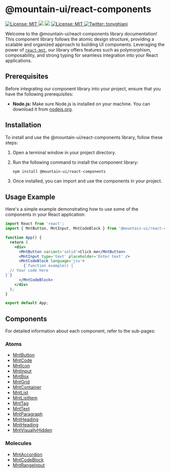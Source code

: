 # @mountain-ui/react-components

<p>
  <a href="https://www.npmjs.com/package/@mountain-ui/react-components" target="_blank">
    <img alt="License: MIT" src="https://img.shields.io/npm/v/@mountain-ui/react-components?style=for-the-badge" />
  </a>
  <img src="https://img.shields.io/badge/node-%3E%3D12.6.0-blue.svg?style=for-the-badge" />
  <img src="https://img.shields.io/badge/yarn-%3E%3D1.22.0-blue.svg?style=for-the-badge" />
  <a href="https://github.com/tonyghiani/mountain-ui/blob/master/LICENSE" target="_blank">
    <img alt="License: MIT" src="https://img.shields.io/badge/License-MIT-blue.svg?style=for-the-badge" />
  </a>
  <a href="https://twitter.com/tonyghiani" target="_blank">
    <img alt="Twitter: tonyghiani" src="https://img.shields.io/twitter/follow/tonyghiani?style=for-the-badge&logo=x" />
  </a>
</p>

Welcome to the @mountain-ui/react-components library documentation! This component library follows the atomic design structure, providing a scalable and organized approach to building UI components. Leveraging the power of [`react-mnt`](https://github.com/tonyghiani/mnt), our library offers features such as polymorphism, composability, and strong typing for seamless integration into your React applications.

## Prerequisites

Before integrating our component library into your project, ensure that you have the following prerequisites:

- **Node.js:** Make sure Node.js is installed on your machine. You can download it from [nodejs.org](https://nodejs.org/).

## Installation

To install and use the @mountain-ui/react-components library, follow these steps:

1. Open a terminal window in your project directory.

2. Run the following command to install the component library:

   ```bash
   npm install @mountain-ui/react-components
   ```

3. Once installed, you can import and use the components in your project.

## Usage Example

Here's a simple example demonstrating how to use some of the components in your React application:

```jsx
import React from 'react';
import { MntButton, MntInput, MntCodeBlock } from '@mountain-ui/react-components';

function App() {
  return (
    <div>
      <MntButton variant='solid'>Click me</MntButton>
      <MntInput type='text' placeholder='Enter text' />
      <MntCodeBlock language='jsx'>
        {`function example() {
  // Your code here
}`}
      </MntCodeBlock>
    </div>
  );
}

export default App;
```

## Components

For detailed information about each component, refer to the sub-pages:

### Atoms

- [MntButton](./src/components/atoms/Button)
- [MntCode](./src/components/atoms/Code)
- [MntIcon](./src/components/atoms/Icon)
- [MntInput](./src/components/atoms/Input)
- [MntBox](./src/components/atoms/Layout)
- [MntGrid](./src/components/atoms/Layout/Grid)
- [MntContainer](./src/components/atoms/Layout/Container)
- [MntList](./src/components/atoms/List)
- [MntListItem](./src/components/atoms/List)
- [MntTag](./src/components/atoms/Tag)
- [MntText](./src/components/atoms/Typography/Text)
- [MntParagraph](./src/components/atoms/Typography/Paragraph)
- [MntHeading](./src/components/atoms/Typography/Heading)
- [MntHeading](./src/components/atoms/Typography/Heading)
- [MntVisuallyHidden](./src/components/atoms/VisuallyHidden)

### Molecules

- [MntAccordion](./src/components/molecules/Accordion)
- [MntCodeBlock](./src/components/molecules/CodeBlock)
- [MntRangeInput](./src/components/molecules/RangeInput)
